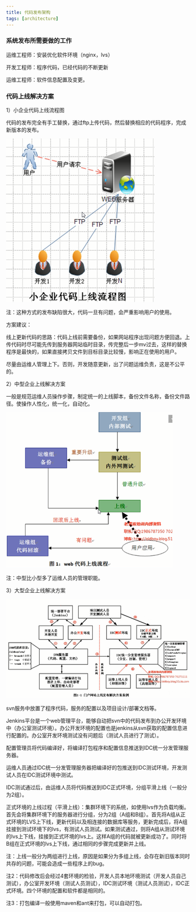 ```yaml
---
title: 代码发布架构
tags: [architecture]
---
```


### 系统发布所需要做的工作

运维工程师：安装优化软件环境（nginx，lvs）

开发工程师：程序代码，已经代码的不断更新

运维工程师：软件信息配置及变更。

### 代码上线解决方案

1）小企业代码上线流程图

代码的发布完全有手工替换，通过ftp上传代码，然后替换相应的代码程序，完成新版本的发布。

![](images/architecture/svn/code-publish/small-publish.png)

注：这种方式的发布缺陷很大，代码一旦有问题，会严重影响用户的使用。

方案建议：

线上更新代码的思路：代码上线前需要备份，如果网站程序出现问题方便回退。上传代码时尽可能先传到服务器网站临时目录，传完整后一步mv过去，这样的替换程序是最快的，如果直接拷贝文件到目标目录比较慢，影响正在使用的用户。

尽量由运维人管理上下。否则，开发随意更新，出了问题运维负责，这是不公平的。

2）中型企业上线解决方案

一般是规范运维人员操作步骤，制定统一的上线脚本，备份文件名称，备份文件路径。使操作人性化，统一化，自动化。

![](images/architecture/svn/code-publish/middle-publish.png)

注：中型比小型多了运维人员的管理职能。

3）大型企业上线解决方案

![](images/architecture/svn/code-publish/big-publish.png)

svn服务中放置了程序代码，服务的配置以及项目设计/部署文档等。

Jenkins平台是一个web管理平台，能够自动把svn中的代码发布到办公开发环境中（办公室测试环境）。办公开发环境的配置也是jenkins从svn获取的配置信息进行配置的。办公室开发环境测试没有问题后（测试人员进行了测试）。

配置管理员将代码编译好，将编译打包程序和配置信息推送到IDC统一分发管理服务器。

运维人员通过IDC统一分发管理服务器把编译好的包推送到IDC测试环境，开发测试人员在IDC测试环境中测试。

IDC测试通过后，由运维人员将代码推送到IDC正式环境，分组平滑上线（一般分为2组）。

正式环境的上线过程（平滑上线）：集群环境下的系统，如使用lvs作为负载均衡。首先会将集群环境下的服务器进行分组，分为2组（A组和B组）。首先将A组从正式环境的LVS上下线，更新代码以及相连接的数据库等服务，更新完成后，将A组挂接到测试环境下的lvs，有测试人员测试。如果测试通过，则将A组从测试环境的lvs上下线，挂接到正式环境的lvs上。这样A组的代码就被更新成功了。同时将B组在正式环境的lvs上下线，通过相同的步骤完成更新并上线。

注：上线一般分为两组进行上线，原因是如果分为多组上线，会存在新旧版本同时共存的问题，可能会造成一些程序上的bug。

注2：代码修改后会经过4套环境的检验，开发人员本地环境测试（开发人员自己测试），办公室开发环境（测试人员测试），IDC测试环境（测试人员测试），IDC正式环境。四个环境的配置和软件都是相同的。

注3：打包编译一般使用maven和ant来打包，可以自动打包。